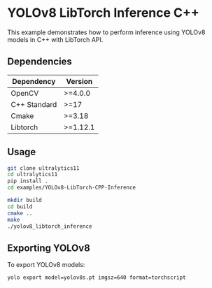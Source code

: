 ﻿# YOLOv8 LibTorch Inference C++

This example demonstrates how to perform inference using YOLOv8 models in C++ with LibTorch API.

## Dependencies

| Dependency   | Version  |
| ------------ | -------- |
| OpenCV       | >=4.0.0  |
| C++ Standard | >=17     |
| Cmake        | >=3.18   |
| Libtorch     | >=1.12.1 |

## Usage

```bash
git clone ultralytics11
cd ultralytics11
pip install .
cd examples/YOLOv8-LibTorch-CPP-Inference

mkdir build
cd build
cmake ..
make
./yolov8_libtorch_inference
```

## Exporting YOLOv8

To export YOLOv8 models:

```commandline
yolo export model=yolov8s.pt imgsz=640 format=torchscript
```
